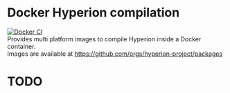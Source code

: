 # Docker Hyperion compilation
[![Docker CI](https://github.com/Hyperion-Project/hyperion.docker-ci/workflows/Docker%20CI/badge.svg)](https://github.com/orgs/hyperion-project/packages)<br>
Provides multi platform images to compile Hyperion inside a Docker container.<br>
Images are available at https://github.com/orgs/hyperion-project/packages

# TODO
